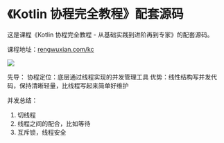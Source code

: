 # 《Kotlin 协程完全教程》配套源码

这是课程《Kotlin 协程完全教程 - 从基础实践到进阶再到专家》的配套源码。

课程地址：[rengwuxian.com/kc](https://rengwuxian.com/kc)

![](./images/course-cover.jpg)

先导：
协程定位：底层通过线程实现的并发管理工具
优势：线性结构写并发代码，保持清晰轻量，比线程写起来简单好维护

并发总结：
1. 切线程
2. 线程之间的配合，比如等待
3. 互斥锁，线程安全


